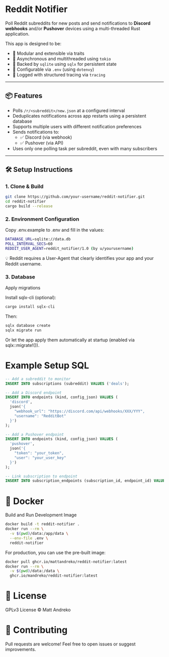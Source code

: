 # Reddit Notifier

Poll Reddit subreddits for new posts and send notifications to **Discord webhooks** and/or **Pushover** devices using a multi-threaded Rust application.

This app is designed to be:
- 🔧 Modular and extensible via traits
- 🚀 Asynchronous and multithreaded using `tokio`
- 💾 Backed by `sqlite` using `sqlx` for persistent state
- 🔐 Configurable via `.env` (using `dotenvy`)
- 🐛 Logged with structured tracing via `tracing`

---

## 📦 Features

- Polls `/r/<subreddit>/new.json` at a configured interval
- Deduplicates notifications across app restarts using a persistent database
- Supports multiple users with different notification preferences
- Sends notifications to:
    - ✅ Discord (via webhook)
    - ✅ Pushover (via API)
- Uses only one polling task per subreddit, even with many subscribers

---

## 🛠️ Setup Instructions

### 1. Clone & Build

```bash
git clone https://github.com/your-username/reddit-notifier.git
cd reddit-notifier
cargo build --release
```

### 2. Environment Configuration

Copy .env.example to .env and fill in the values:
```bash
DATABASE_URL=sqlite://data.db
POLL_INTERVAL_SECS=60
REDDIT_USER_AGENT=reddit_notifier/1.0 (by u/yourusername)
```
💡 Reddit requires a User-Agent that clearly identifies your app and your Reddit username.


### 3.️ Database

Apply migrations

Install sqlx-cli (optional):
```bash
cargo install sqlx-cli
```

Then:
```bash
sqlx database create
sqlx migrate run
```
Or let the app apply them automatically at startup (enabled via sqlx::migrate!()).

# Example Setup SQL

```sql
-- Add a subreddit to monitor
INSERT INTO subscriptions (subreddit) VALUES ('deals');

-- Add a Discord endpoint
INSERT INTO endpoints (kind, config_json) VALUES (
  'discord',
  json('{
    "webhook_url": "https://discord.com/api/webhooks/XXX/YYY",
    "username": "RedditBot"
  }')
);

-- Add a Pushover endpoint
INSERT INTO endpoints (kind, config_json) VALUES (
  'pushover',
  json('{
    "token": "your_token",
    "user": "your_user_key"
  }')
);

-- Link subscription to endpoint
INSERT INTO subscription_endpoints (subscription_id, endpoint_id) VALUES (1, 1);
```

# 🐳 Docker

Build and Run Development Image

```bash
docker build -t reddit-notifier .
docker run --rm \
  -v $(pwd)/data:/app/data \
  --env-file .env \
  reddit-notifier
```

For production, you can use the pre-built image:
```bash
docker pull ghcr.io/mattandreko/reddit-notifier:latest
docker run --rm \
  -v $(pwd)/data:/data \
  ghcr.io/mandreko/reddit-notifier:latest
```

# 📝 License

GPLv3 License © Matt Andreko

# 🙋 Contributing

Pull requests are welcome! Feel free to open issues or suggest improvements.


